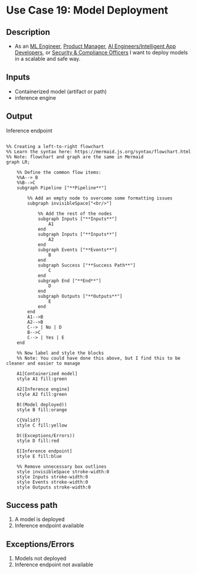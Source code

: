 # Use Case 19: Model Deployment

## Description

* As an <a href="https://github.com/MLOps-OpenAPI/arch-diagrams?tab=readme-ov-file#ml-engineers">ML Engineer</a>, <a href="https://github.com/MLOps-OpenAPI/arch-diagrams?tab=readme-ov-file#product-manager">Product Manager</a>, <a href='https://github.com/MLOps-OpenAPI/arch-diagrams?tab=readme-ov-file#ai-engineers--intelligent-app-developers'>AI Engineers/Intelligent App Developers</a>, or <a href="https://github.com/MLOps-OpenAPI/arch-diagrams?tab=readme-ov-file#security--compliance-officers">Security & Compliance Officers</a> I want to deploy models in a scalable and safe way.

## Inputs

* Containerized model (artifact or path)
* inference engine

## Output

Inference endpoint

```mermaid

%% Creating a left-to-right flowchart
%% Learn the syntax here: https://mermaid.js.org/syntax/flowchart.html
%% Note: flowchart and graph are the same in Mermaid
graph LR;

    %% Define the common flow items:
    %%A--> B
    %%B-->C
    subgraph Pipeline ["**Pipeline**"]
        
        %% Add an empty node to overcome some formatting issues
        subgraph invisibleSpace["<br/>"]

            %% Add the rest of the nodes
            subgraph Inputs ["**Inputs**"]
                A1
            end
            subgraph Inputs ["**Inputs**"]
                A2
            end
            subgraph Events ["**Events**"]
                B
            end
            subgraph Success ["**Success Path**"]
                C
            end
            subgraph End ["**End**"]
                D
            end
            subgraph Outputs ["**Outputs**"]
                E
            end
        end
        A1-->B
        A2-->B
        C--> | No | D
        B-->C
        C--> | Yes | E
    end

    %% Now label and style the blocks
    %% Note: You could have done this above, but I find this to be cleaner and easier to manage

    A1[Containerized model]
    style A1 fill:green

    A2[Inference engine]
    style A2 fill:green

    B((Model deployed))
    style B fill:orange

    C{Valid?}
    style C fill:yellow

    D((Exceptions/Errors))
    style D fill:red

    E[Inference endpoint]
    style E fill:blue

    %% Remove unnecessary box outlines
    style invisibleSpace stroke-width:0
    style Inputs stroke-width:0
    style Events stroke-width:0
    style Outputs stroke-width:0

```


## Success path

1. A model is deployed
2. Inference endpoint available

## Exceptions/Errors

1. Models not deployed
2. Inference endpoint not available
